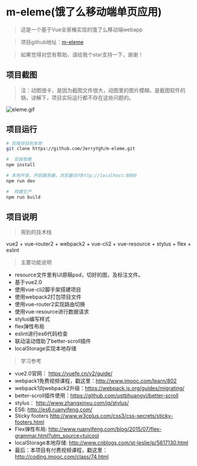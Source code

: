 # m-eleme(饿了么移动端单页应用)

> 这是一个基于Vue全家桶实现的饿了么移动端webapp

> 项目github地址：[m-eleme](https://github.com/JerryYgh/m-eleme)

> 如果觉得对您有帮助，请给我个star支持一下，谢谢！

##  项目截图

> 注：动图很卡，是因为截图文件很大，动图里的图片模糊，是截图软件的锅，谅解下，项目实际运行都不存在这些问题的。

![eleme.gif](./resource/eleme.gif)


##  项目运行
```bash
# 克隆项目到本地
git clone https://github.com/JerryYgh/m-eleme.git

#  安装依赖
npm install

# 本地开发，开启服务器，浏览器访问http://localhost:8080
npm run dev

#  构建生产
npm run build
```

##  项目说明


> 用到的技术栈

vue2 + vue-router2 + webpack2 + vue-cli2 + vue-resource + stylus + flex + eslint


> 主要功能说明

- resource文件里有UI原稿psd，切好的图，及标注文件。
- 基于vue2.0
- 使用vue-cli2脚手架搭建项目
- 使用webpack2打包项目文件
- 使用vue-router2实现路由切换
- 使用vue-resource进行数据请求
- stylus编写样式
- flex弹性布局
- eslint进行es6代码检查
- 联动滚动借助了better-scroll插件
- localStorage实现本地存储


> 学习参考

- vue2.0官网： https://vuefe.cn/v2/guide/
- webpack1免费视频课程，戳这里：http://www.imooc.com/learn/802
- webpack1向webpack2升级：https://webpack.js.org/guides/migrating/
- better-scroll插件使用：https://github.com/ustbhuangyi/better-scroll
- stylus： http://www.zhangxinxu.com/jq/stylus/
- ES6: http://es6.ruanyifeng.com/
- Sticky footers http://www.w3cplus.com/css3/css-secrets/sticky-footers.html
- Flex弹性布局: http://www.ruanyifeng.com/blog/2015/07/flex-grammar.html?utm_source=tuicool
- localStorage本地存储: http://www.cnblogs.com/st-leslie/p/5617130.html
- 最后：本项目有付费视频课程，戳这里：http://coding.imooc.com/class/74.html






